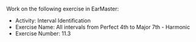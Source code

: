 Work on the following exercise in EarMaster:
- Activity: Interval Identification
- Exercise Name: All intervals from Perfect 4th to Major 7th - Harmonic
- Exercise Number: 11.3

